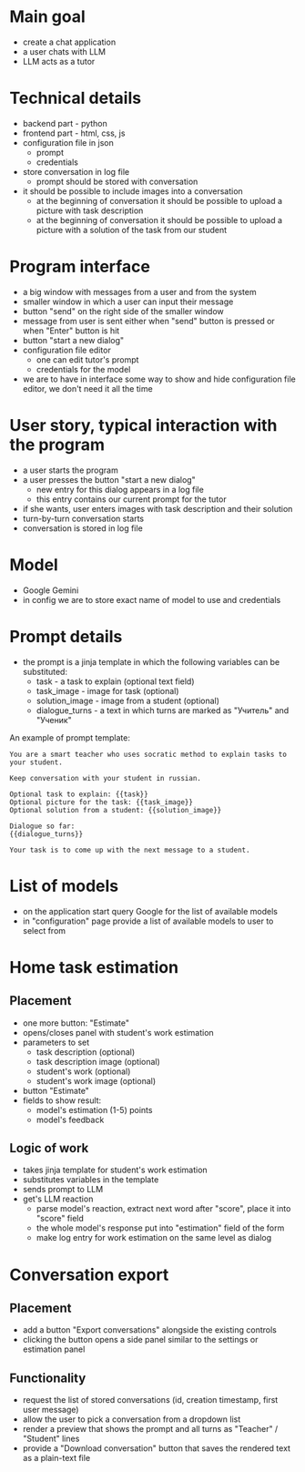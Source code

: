# Main goal

* create a chat application
* a user chats with LLM
* LLM acts as a tutor

# Technical details

* backend part - python
* frontend part - html, css, js
* configuration file in json
  * prompt
  * credentials
* store conversation in log file
  * prompt should be stored with conversation
* it should be possible to include images into a conversation
  * at the beginning of conversation it should be possible to upload a picture with task description
  * at the beginning of conversation it should be possible to upload a picture with a solution of the task from our student

# Program interface

* a big window with messages from a user and from the system
* smaller window in which a user can input their message
* button "send" on the right side of the smaller window
* message from user is sent either when "send" button is pressed or when "Enter" button is hit
* button "start a new dialog"
* configuration file editor
  * one can edit tutor's prompt
  * credentials for the model
* we are to have in interface some way to show and hide configuration file editor, we don't need it all the time  

# User story, typical interaction with the program

* a user starts the program
* a user presses the button "start a new dialog"
  * new entry for this dialog appears in a log file
  * this entry contains our current prompt for the tutor
* if she wants, user enters images with task description and their solution
* turn-by-turn conversation starts
* conversation is stored in log file

# Model

* Google Gemini
* in config we are to store exact name of model to use and credentials

# Prompt details

* the prompt is a jinja template in which the following variables can be substituted:
  * task - a task to explain (optional text field)
  * task_image - image for task (optional)
  * solution_image - image from a student (optional)
  * dialogue_turns - a text in which turns are marked as "Учитель" and "Ученик"


An example of prompt template:
```
You are a smart teacher who uses socratic method to explain tasks to your student.

Keep conversation with your student in russian.

Optional task to explain: {{task}}
Optional picture for the task: {{task_image}}
Optional solution from a student: {{solution_image}}

Dialogue so far:
{{dialogue_turns}}

Your task is to come up with the next message to a student.

```

# List of models
* on the application start query Google for the list of available models
* in "configuration" page provide a list of available models to user to select from


# Home task estimation

## Placement
* one more button: "Estimate"
* opens/closes panel with student's work estimation
* parameters to set
  * task description (optional)
  * task description image (optional)
  * student's work (optional)
  * student's work image (optional)
* button "Estimate"
* fields to show result:
  * model's estimation (1-5) points
  * model's feedback


## Logic of work
* takes jinja template for student's work estimation
* substitutes variables in the template
* sends prompt to LLM
* get's LLM reaction
  * parse model's reaction, extract next word after "score", place it into "score" field
  * the whole model's response put into "estimation" field of the form
  * make log entry for work estimation on the same level as dialog 


# Conversation export

## Placement
* add a button "Export conversations" alongside the existing controls
* clicking the button opens a side panel similar to the settings or estimation panel

## Functionality
* request the list of stored conversations (id, creation timestamp, first user message)
* allow the user to pick a conversation from a dropdown list
* render a preview that shows the prompt and all turns as "Teacher" / "Student" lines
* provide a "Download conversation" button that saves the rendered text as a plain-text file
